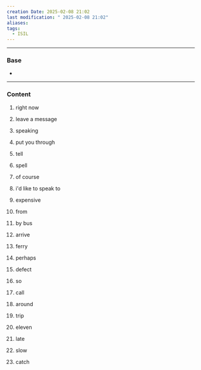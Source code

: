```yaml
---
creation Date: 2025-02-08 21:02
last modification: " 2025-02-08 21:02"
aliases: 
tags:
  - ISIL
---
```

___
### Base
- 
___
### Content

1. right now
2. leave a message
3. speaking
4. put you through
5. tell
6. spell
7. of course
8. i'd like to speak to


1. expensive
2. from
3. by bus
4. arrive
5. ferry
6. perhaps
7. defect
8. so
9. call
10. around
11. trip
12. eleven
13. late
14. slow
15. catch